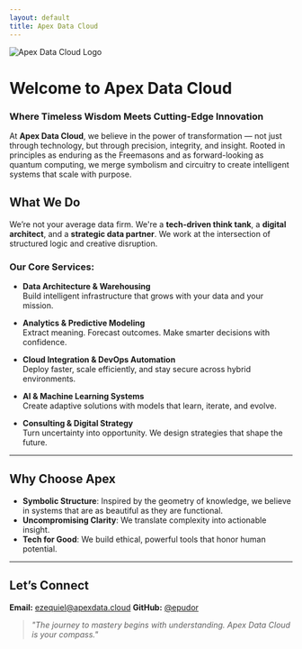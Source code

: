 ```yaml
---
layout: default
title: Apex Data Cloud
---
```


![Apex Data Cloud Logo](assets/apex_logo.PNG)

# Welcome to Apex Data Cloud

### **Where Timeless Wisdom Meets Cutting-Edge Innovation**

At **Apex Data Cloud**, we believe in the power of transformation — not just through technology, but through precision, integrity, and insight. Rooted in principles as enduring as the Freemasons and as forward-looking as quantum computing, we merge symbolism and circuitry to create intelligent systems that scale with purpose.

## **What We Do**

We’re not your average data firm. We're a **tech-driven think tank**, a **digital architect**, and a **strategic data partner**. We work at the intersection of structured logic and creative disruption.

### **Our Core Services:**
- **Data Architecture & Warehousing**  
  Build intelligent infrastructure that grows with your data and your mission.

- **Analytics & Predictive Modeling**  
  Extract meaning. Forecast outcomes. Make smarter decisions with confidence.

- **Cloud Integration & DevOps Automation**  
  Deploy faster, scale efficiently, and stay secure across hybrid environments.

- **AI & Machine Learning Systems**  
  Create adaptive solutions with models that learn, iterate, and evolve.

- **Consulting & Digital Strategy**  
  Turn uncertainty into opportunity. We design strategies that shape the future.

---

## **Why Choose Apex**

- **Symbolic Structure**: Inspired by the geometry of knowledge, we believe in systems that are as beautiful as they are functional.
- **Uncompromising Clarity**: We translate complexity into actionable insight.
- **Tech for Good**: We build ethical, powerful tools that honor human potential.

---

## **Let’s Connect**

**Email:** ezequiel@apexdata.cloud
**GitHub:** [@epudor](https://github.com/epudor)

> _"The journey to mastery begins with understanding. Apex Data Cloud is your compass."_
